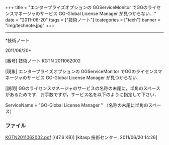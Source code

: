 ﻿+++
title = "エンタープライズオプションの GGServiceMonitor でGGのライセンスマネージャのサービス GO-Global License Manager が見つからない．"
date = "2011-06-20"
ttags = ["技術ノート"]
tcategories = ["tech"]
banner = "img/technote.jpg"
+++

-----------------------------------------------------------------------------------------------------------------------------

*技術ノート

2011/06/20*


[番号]
技術ノート KGTN 2011062002

[現象]
エンタープライズオプションの GGServiceMonitor
でGGのライセンスマネージャのサービス GO-Global License Manager
が見つからない．

[説明]
GGのライセンスマネージャのサービスの名称の末尾に，半角のスペースがあるためです．お手数ですが，サービス名を以下のように指定して下さい．

ServiceName = "GO-Global License Manager "
（名称の末尾に半角のスペース）


### ファイル

 
 


[KGTN2011062002.pdf](http://techreport.kitasp.net/attachments/download/575/KGTN2011062002.pdf)
 [(47.6 KB)] [kitasp 技術センター, 2011/06/20
14:26]


 


 

